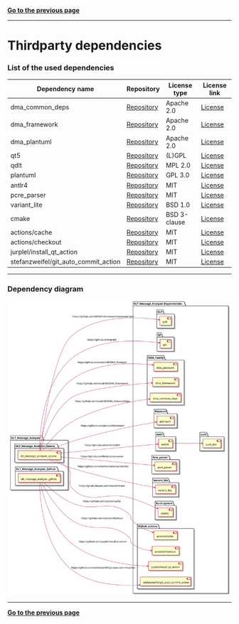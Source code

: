 [**Go to the previous page**](../../README.md)

----

# Thirdparty dependencies

### List of the used dependencies

| Dependency name | Repository | License type | License link |
|---|---|---|---|
| dma_common_deps | [Repository](https://github.com/svlad-90/DMA_CommonDeps) | Apache 2.0 | [License](https://github.com/svlad-90/DMA_CommonDeps/blob/master/LICENSE) |
| dma_framework | [Repository](https://github.com/svlad-90/DMA_Framework) | Apache 2.0 | [License](https://github.com/svlad-90/DMA_Framework/blob/master/LICENSE) |
| dma_plantuml | [Repository](https://github.com/svlad-90/DMA_Plantuml) | Apache 2.0 | [License](https://github.com/svlad-90/DMA_Plantuml/blob/master/LICENSE) |
| qt5 | [Repository](https://github.com/qt/qt5) | (L)GPL | [License](https://github.com/qt/qt5/blob/dev/LICENSE.FDL) |
| qdlt | [Repository](https://github.com/GENIVI/dlt-viewer/tree/master/qdlt) | MPL 2.0 | [License](https://github.com/GENIVI/dlt-viewer/blob/master/LICENSE.txt) |
| plantuml | [Repository](https://github.com/plantuml/plantuml) | GPL 3.0 | [License](https://github.com/plantuml/plantuml/blob/master/license.txt) |
| antlr4 | [Repository](https://github.com/antlr/antlr4) | MIT | [License](https://github.com/antlr/antlr4/blob/master/LICENSE.txt) |
| pcre_parser |[Repository](https://github.com/bkiers/pcre-parser) | MIT | [License](https://github.com/bkiers/pcre-parser/blob/master/LICENSE) |
| variant_lite |[Repository](https://github.com/martinmoene/variant-lite) | BSD 1.0 | [License](https://github.com/martinmoene/variant-lite/blob/master/LICENSE.txt) |
| cmake |[Repository](https://gitlab.kitware.com/cmake/cmake) | BSD 3-clause | [License](https://gitlab.kitware.com/cmake/cmake/-/blob/master/Copyright.txt) |
| actions/cache |[Repository](https://github.com/actions/cache) | MIT | [License](https://github.com/actions/cache/blob/main/LICENSE) |
| actions/checkout |[Repository](https://github.com/actions/checkout) | MIT | [License](https://github.com/actions/checkout/blob/main/LICENSE) |
| jurplel/install_qt_action |[Repository](https://github.com/jurplel/install-qt-action) | MIT | [License](https://github.com/jurplel/install-qt-action/blob/master/LICENSE) |
| stefanzweifel/git_auto_commit_action |[Repository](https://github.com/stefanzweifel/git-auto-commit-action) | MIT | [License](https://github.com/stefanzweifel/git-auto-commit-action/blob/master/LICENSE) |

----

### Dependency diagram

![Thridparty dependencies diagram](./thirdparty_deps.svg) 

----

[**Go to the previous page**](../../README.md)